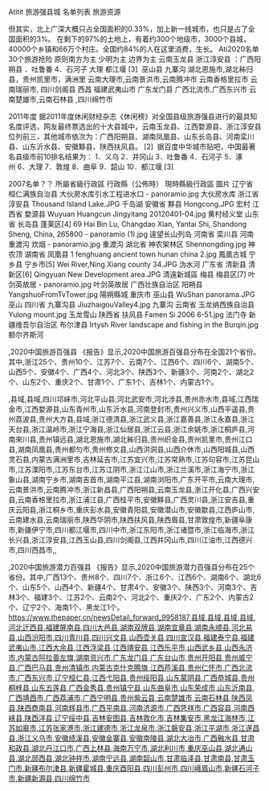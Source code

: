 Atitit 旅游强县城  名单列表 旅游资源



但其实，北上广深大概只占全国面积的0.33%，加上新一线城市，也只是占了全国面积的3%。
在剩下的97%的土地上，有着约300个地级市，3000个县城，40000个乡镇和66万个村庄。全国约84%的人在这里消费，生长。
Ati2020名单30个旅游抢险
原则南方为主 少明为主 边界为主
云南玉龙县  浙江淳安县 ：广西阳朔县  ．吐鲁番 4．石河子 大理  都江堰 [3]  巫山县	 九寨沟
湖北恩施市,湖北秭归县，贵州凯里市，满洲里 云南大理市,云南景洪市,云南腾冲市 云南香格里拉市 云南瑞丽市, 四川剑阁县 西昌
福建武夷山市 广东龙门县 广西北流市,广西东兴市 云南楚雄市,云南石林县 ,四川绵竹市


2011年度
据2011年度休闲财经杂志《休闲榜》对全国县级旅游强县进行的最具知名度评选，网友最终票选出的十大县城中，云南玉龙县、江西婺源县、浙江淳安县位列前三，其他城市依次为：广西阳朔县、湖南凤凰县、山东长岛县、河南栾川县、山东沂水县、安徽黟县、陕西扶风县。 [2] 
据百度中华城市贴吧，中国最著名县级市前10排名结果为： 1．义乌 2．井冈山 3．吐鲁番 4．石河子 5．涿州 6．大理 7．敦煌 8．曲阜 9．韶山 10．都江堰 [3] 

2007名单？？
所屬省級行政區	行政縣（公佈時）	現時縣級行政區	圖片
辽宁省	桓仁满族自治县	大伙房水库引水工程进水口 - panoramio.jpg
大伙房水库
浙江省	淳安县	Thousand Island Lake.JPG
千岛湖
安徽省	黟县	Hongcong.JPG
宏村
江西省	婺源县	Wuyuan Huangcun Jingyitang 20120401-04.jpg
黄村经义堂
山东省	长岛县	蓬莱区[4]	69 Hai Bin Lu, Changdao Xian, Yantai Shi, Shandong Sheng, China, 265800 - panoramio (1).jpg
遠望长山列岛
河南省	栾川县	河南 重渡沟 炊烟 - panoramio.jpg
重渡沟
湖北省	神农架林区	Shennongding.jpg
神农顶
湖南省	凤凰县	1 fenghuang ancient town hunan china 2.jpg
鳳凰古城
宁乡县	宁乡市[5]	Wei River,Ning Xiang county 34.JPG
沩水河
广东省	清新县	清新区[6]	Qingyuan New Development area.JPG
清遠新城區
梅县	梅县区[7]	叶剑英故居 - panoramio.jpg
叶剑英故居
广西壮族自治区	阳朔县	YangshuoFromTvTower.jpg
陽朔縣城
重庆市	巫山县	WuShan panorama.JPG
巫山
四川省	九寨沟县	JiuzhaigouValley4.jpg
九寨沟
云南省	玉龙纳西族自治县	Yulong mount.jpg
玉龙雪山
陕西省	扶风县	Famen Si 2006 6-51.jpg
法门寺
新疆维吾尔自治区	布尔津县	Irtysh River landscape and fishing in the Burqin.jpg
额尔齐斯河

,2020中国旅游百强县
《报告》显示,2020中国旅游百强县分布在全国21个省份。其中,浙江25个、贵州10个、江苏7个、云南7个、江西6个、四川6个、湖南5个、山西5个、安徽4个、广西4个、河北3个、陕西3个、新疆3个、河南2个、湖北2个、山东2个、重庆2个、甘肃1个、广东1个、吉林1个、内蒙古1个。

 ,县域,县域,四川邛崃市,河北平山县,河北武安市,河北涉县,贵州赤水市,县域,江西瑞金市,江西婺源县,山东青州市,山东沂水县,河南登封市,贵州兴义市,山西平遥县,贵州荔波县,贵州大方县,县域,浙江德清县,浙江武义县,浙江嘉善县,浙江永嘉县,浙江天台县,浙江温岭市,浙江宁海县,浙江仙居县,浙江云县,浙江余姚市,浙江桐庐县,河南來川县,贵州镇远县,湖北恩施市,湖北秭归县,贵州织金县,贵州凯里市,贵州江口县,湖南凤凰县,贵州都匀市,贵州修文县,山西洪洞县,山西介休市,山西阳城县,山西灵石县,内蒙古满洲里市,吉林延吉市,江苏宜兴市,江苏常熟市,江苏句容市,江苏昆山市,江苏溧阳市,江苏东台市,江苏江阴市,浙江江山市,浙江兰溪市,浙江海宁市,浙江象山县,湖南宁乡市,湖南吉首市,湖南平江县,湖南浏阳市,广东开平市,云南大理市,云南景洪市,云南腾冲市,浙江新昌县,广西阳朔县,云南玉龙县,浙江开化县,广西兴安县,云南香格里拉市,浙江浦江县,广西桂平市,安徽黟县,广西灵川县,浙江安吉县,重庆云阳县,浙江桐乡市,重庆彭水县,安徽青阳县,安徽潜山市,安徽歙县,江西庐山市,云南建水县,云南瑞丽市,陕西华阴市,陕西扶风县,陕西眉县,甘肃敦煌市,新疆阜康市,新疆伊宁市,四川都江堰市,四川中市,浙江东阳市,浙江诸暨市,浙江临海市,浙江长兴县,浙江淳安县,江西玉山县,四川剑阁县,江西井冈山市,四川江油市,江西德兴市,四川西昌市,,

 ,2020中国旅游潜力百强县
《报告》显示,2020中国旅游潜力百强县分布在25个省份。其中,广西13个、贵州8个、四川7个、浙江6个、江西6个、湖南6个、湖北6个、山东5个、山西4个、新疆4个、甘肃4个、安徽3个、陕西3个、河南3个、吉林3个、福建3个、江苏2个、云南2个、河北2个、重庆2个、广东2个、内蒙古2个、辽宁2个、海南1个、黑龙江1个。
https://www.thepaper.cn/newsDetail_forward_9958187,县域,县域,县域,县域,河北迁西县,福建屏南县,四川大邑县,湖南双牌县,湖南宜章县,湖南永顺县,河北易县,山西汾阳市,四川青川县,四川兴文县,山西壶关县,四川宣汉县,福建泰宁县,福建武夷山市,江西大余县,江西浮梁县,江西靖安县,江西乐平市,山西武乡县,山西永济市,内蒙古阿拉善左旗,湖南资兴市,广东龙门县,广东台山市,贵州开阳县,贵州威宁县,广西巴马县,贵州清镇市,内蒙古克什克腾旗,江西芦溪县,贵州仁怀市,广西北流市,广西东兴市,辽宁桓仁县,江西弋阳县,贵州绥阳县,山东蒙阴县,广西恭城县,贵州桐梓县,山东五莲县,广西金秀县,贵州镇宁县,山东曲阜市,山东荣成市,山东沂南县,广西靖西市,广西荔浦市,广西宁明县,贵州紫云县,云南楚雄市,云南石林县,陕西凤县,陕西商南县,河南辉县市,广西平南县,河南济源市,广西凭祥市,广西容县,河南西峡县,陕西洋县,辽宁绥中县,吉林安图县,吉林敦化市,吉林集安市,黑龙江海林市,江苏如皋市,江苏张家港市,浙江建德市,浙江龙泉市,浙江磐安县,浙江平湖市,浙江遂昌县,浙江义乌市,安徽绩溪县,安徽金寨县,安徽南陵县,湖北大冶市,广西融水县,甘肃和政县,湖北丹江口市,广西上林县,海南万宁市,湖北利川市,重庆巫山县,湖北通山县,湖北郧西县,湖北钟祥市,湖南宁远县,湖南韶山市,甘肃临泽县,甘肃南县,甘肃玉门市,新疆布尔津县,新疆霍城县,重庆酉阳县,四川彭州市,四川峨眉山市,新疆石河子市,新疆新源县,四川绵竹市

